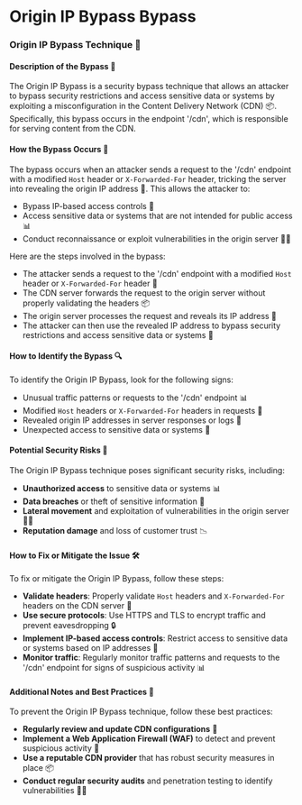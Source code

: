 # Origin IP Bypass Bypass

### Origin IP Bypass Technique 🚀
#### Description of the Bypass 📝
The Origin IP Bypass is a security bypass technique that allows an attacker to bypass security restrictions and access sensitive data or systems by exploiting a misconfiguration in the Content Delivery Network (CDN) 📦. Specifically, this bypass occurs in the endpoint '/cdn', which is responsible for serving content from the CDN.

#### How the Bypass Occurs 🤔
The bypass occurs when an attacker sends a request to the '/cdn' endpoint with a modified `Host` header or `X-Forwarded-For` header, tricking the server into revealing the origin IP address 📍. This allows the attacker to:
* Bypass IP-based access controls 🚫
* Access sensitive data or systems that are not intended for public access 📊
* Conduct reconnaissance or exploit vulnerabilities in the origin server 🕵️‍♂️

Here are the steps involved in the bypass:
* The attacker sends a request to the '/cdn' endpoint with a modified `Host` header or `X-Forwarded-For` header 📝
* The CDN server forwards the request to the origin server without properly validating the headers 📦
* The origin server processes the request and reveals its IP address 📍
* The attacker can then use the revealed IP address to bypass security restrictions and access sensitive data or systems 🚪

#### How to Identify the Bypass 🔍
To identify the Origin IP Bypass, look for the following signs:
* Unusual traffic patterns or requests to the '/cdn' endpoint 📊
* Modified `Host` headers or `X-Forwarded-For` headers in requests 📝
* Revealed origin IP addresses in server responses or logs 📍
* Unexpected access to sensitive data or systems 🚨

#### Potential Security Risks 🚨
The Origin IP Bypass technique poses significant security risks, including:
* **Unauthorized access** to sensitive data or systems 📊
* **Data breaches** or theft of sensitive information 🚨
* **Lateral movement** and exploitation of vulnerabilities in the origin server 🕵️‍♂️
* **Reputation damage** and loss of customer trust 📉

#### How to Fix or Mitigate the Issue 🛠️
To fix or mitigate the Origin IP Bypass, follow these steps:
* **Validate headers**: Properly validate `Host` headers and `X-Forwarded-For` headers on the CDN server 📝
* **Use secure protocols**: Use HTTPS and TLS to encrypt traffic and prevent eavesdropping 🔒
* **Implement IP-based access controls**: Restrict access to sensitive data or systems based on IP addresses 🚫
* **Monitor traffic**: Regularly monitor traffic patterns and requests to the '/cdn' endpoint for signs of suspicious activity 📊

#### Additional Notes and Best Practices 📝
To prevent the Origin IP Bypass technique, follow these best practices:
* **Regularly review and update CDN configurations** 📆
* **Implement a Web Application Firewall (WAF)** to detect and prevent suspicious activity 🚫
* **Use a reputable CDN provider** that has robust security measures in place 📦
* **Conduct regular security audits** and penetration testing to identify vulnerabilities 🕵️‍♂️
